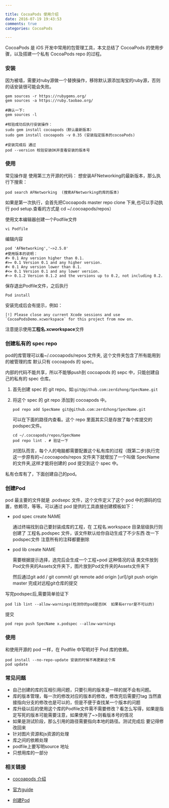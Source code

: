 ```yaml
---

title: CocoaPods 使用介绍
date: 2016-07-19 19:43:53
comments: true
categories: CocoaPods

---
```


CocoaPods 是 iOS 开发中常用的包管理工具，本文总结了 CocoaPods 的使用步骤，以及搭建一个私有 CocoaPods repo 的过程。

<!--more-->

### 安装

  因为被墙，需要对ruby源做一个替换操作，移除默认源添加淘宝的ruby源，否则的话安装很可能会失败。
   
``` shell
gem sources -r https://rubygems.org/
gem sources -a https://ruby.taobao.org/

#确认一下:
gem sources -l

#校验成功后执行安装操作：
sudo gem install cocoapods（默认最新版本）
sudo gem install cocoapods -v 0.35 (安装指定版本的cocoaPods)

#安装完成后 通过
pod --version 校验安装OK并查看安装的版本号
```

### 使用

常见操作是 使用第三方开源的代码：
想安装AFNetworking的最新版本，那么执行下搜索：

```	
pod search AFNetworking  (搜索AFNetworking的库的版本)
```

如果是第一次执行，会首先把Cocoapods master repo clone 下来,也可以手动执行 pod setup.查看的方式是 cd ~/.cocoapods/repos）

使用文本编辑器创建一个Podfile文件

```	
vi Podfile
```

编辑内容
		
```
pod 'AFNetworking','~>2.5.0'
#使用版本的说明：
#> 0.1 Any version higher than 0.1.
#>= 0.1 Version 0.1 and any higher version.
#< 0.1 Any version lower than 0.1.
#<= 0.1 Version 0.1 and any lower version.
#~> 0.1.2 Version 0.1.2 and the versions up to 0.2, not including 0.2. 
```

保存退出Podfile文件，之后执行 

```
Pod install
```

安装完成后会有提示，例如：

```	
[!] Please close any current Xcode sessions and use `CocoaPodsDemo.xcworkspace` for this project from now on.

```

注意提示使用**工程名.xcworkspace**文件


### 创建私有的 spec repo

pod的库管理可以看~/.cocoapods/repos 文件夹,
这个文件夹包含了所有能用到的被管理的库 默认只有 cocoapods 的 spec。

内部的代码不能共享，所以不能够push到 cocoapods 的 sepc 中，只能创建自己的私有的 spec 仓库。

1. 首先创建 spec 的 git repo。如:`git@github.com:zerdzhong/SpecName.git`
	
2. 将这个 spec 的 git repo 添加到 cocoapods 中。
	
	```
	pod repo add SpecName git@github.com:zerdzhong/SpecName.git
	```
	可以在下面的路径内查看。这个 repo 里面其实只是存放了每个库提交的podspec文件。

	```
	cd ~/.cocoapods/repos/SpecName
	pod repo lint . # 验证一下
	```
	对团队而言，每个人的电脑都需要配置这个私有库的过程（既第二步)执行完这一步原有的~/.cocoapods/repos 文件夹下就增加了一个叫做 SpecName 的文件夹,这样才能将创建的 pod 提交到这个 spec 中。


私有仓库有了，下面创建自己的pod。

### 创建Pod

pod 最主要的文件就是 .podsepc  文件，这个文件定义了这个 pod 中的源码的位置，依赖项，等等。可以通过 pod 提供的工具直接创建模板如下：

* pod spec create NAME
	
	通过终端找到自己要封装成库的工程，在 工程名.workspace 目录层级执行则创建了 工程名.podspec 文件，该文件默认给你自动生成了不少东西
	改一下podspec文件 注意所有的注释都要删除

	
* pod lib create NAME

	需要根据提示选择，选完后会生成一个工程+pod
这种情况的话 类文件放到Pod文件夹的Assets文件夹下，图片放到Pod文件夹的Assets文件夹下
	
	然后通过git add / git commit/ git remote add origin [url]/git push origin master 完成对远程git仓库的提交


写完podspec后,需要简单验证下

```
pod lib lint --allow-warnings(检测你的pod是否OK  如果有error是不可以的)
```
	
提交

```	
pod repo push SpecName x.podspec --allow-warnings
```
	

### 使用
和使用开源的 pod 一样，在 Podfile 中写明对于 Pod 库的依赖。

```
pod install --no-repo-update 安装的时候不再更新这个库
pod update 
```
	
### 常见问题
* 自己创建的库的互相引用问题，只要引用的版本是一样的就不会有问题。
* 库的版本管理，每一次的修改对应的版本的修改，修改完后需要打tag 当然直接指向分支的修改也是可以的，但是不便于查找某一个版本的问题
* 库升级以后的使用这个库的Podfile文件需不需要修改？看怎么写得，如果是指定写死的版本可能需要注意，如果使用了~>则看版本号的情况
* 如果是测试阶段，那么引用的路径需要指向本地的路径。测试完成后 要记得修改回来
* 针对图片资源和js资源的处理
* 库之间的依赖处理
* podfile上要写明source 地址
* 只想用库的一部分
	
### 相关链接

* [cocoapods 介绍](https://www.objc.io/issues/6-build-tools/cocoapods-under-the-hood/)

* [官方guide](https://guides.cocoapods.org/)

* [创建Pod](https://guides.cocoapods.org/syntax/podspec.html)
